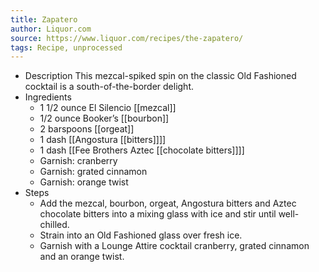 ```yaml
---
title: Zapatero
author: Liquor.com
source: https://www.liquor.com/recipes/the-zapatero/
tags: Recipe, unprocessed
---
```


- Description
  This mezcal-spiked spin on the classic Old Fashioned cocktail is a south-of-the-border delight.
- Ingredients
	- 1 1/2 ounce El Silencio [[mezcal]]
	- 1/2 ounce Booker’s [[bourbon]]
	- 2 barspoons [[orgeat]]
	- 1 dash [[Angostura [[bitters]]]]
	- 1 dash [[Fee Brothers Aztec [[chocolate bitters]]]]
	- Garnish: cranberry
	- Garnish: grated cinnamon
	- Garnish: orange twist
- Steps
	- Add the mezcal, bourbon, orgeat, Angostura bitters and Aztec chocolate bitters into a mixing glass with ice and stir until well-chilled.
	- Strain into an Old Fashioned glass over fresh ice.
	- Garnish with a Lounge Attire cocktail cranberry, grated cinnamon and an orange twist.